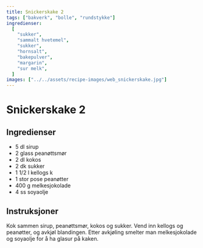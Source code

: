```yaml
---
title: Snickerskake 2
tags: ["bakverk", "bolle", "rundstykke"]
ingredienser:
  [
    "sukker",
    "sammalt hvetemel",
    "sukker",
    "hornsalt",
    "bakepulver",
    "margarin",
    "sur melk",
  ]
images: ["../../assets/recipe-images/web_snickerskake.jpg"]
---
```


# Snickerskake 2

## Ingredienser

- 5 dl sirup
- 2 glass peanøttsmør
- 2 dl kokos
- 2 dk sukker
- 1 1/2 l kellogs k
- 1 stor pose peanøtter
- 400 g melkesjokolade
- 4 ss soyaolje

## Instruksjoner

Kok sammen sirup, peanøttsmør, kokos og sukker. Vend inn kellogs og peanøtter, og avkjøl blandingen. Etter avkjøling smelter man melkesjokolade og soyaolje for å ha glasur på kaken.
